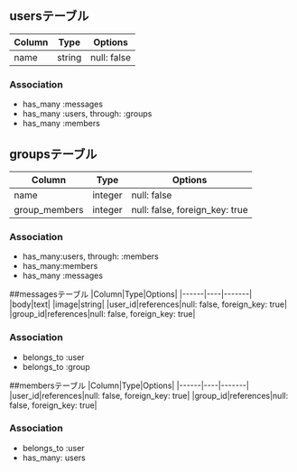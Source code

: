 ## usersテーブル
|Column|Type|Options|
|------|----|-------|
|name|string|null: false| 
### Association
- has_many :messages
- has_many :users, through: :groups
- has_many :members

## groupsテーブル
|Column|Type|Options|
|------|----|-------|
|name|integer|null: false|
|group_members|integer|null: false, foreign_key: true|
### Association
- has_many:users, through: :members
- has_many:members
- has_many :messages

##messagesテーブル
|Column|Type|Options|
|------|----|-------|
|body|text|
|image|string|
|user_id|references|null: false, foreign_key: true|
|group_id|references|null: false, foreign_key: true|
### Association
- belongs_to :user
- belongs_to :group


##membersテーブル
|Column|Type|Options|
|------|----|-------|
|user_id|references|null: false, foreign_key: true|
|group_id|references|null: false, foreign_key: true|
### Association
- belongs_to :user
- has_many: users